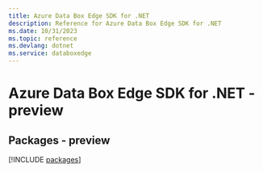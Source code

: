 ```yaml
---
title: Azure Data Box Edge SDK for .NET
description: Reference for Azure Data Box Edge SDK for .NET
ms.date: 10/31/2023
ms.topic: reference
ms.devlang: dotnet
ms.service: databoxedge
---
```

# Azure Data Box Edge SDK for .NET - preview
## Packages - preview
[!INCLUDE [packages](data-box-edge-index.md)]